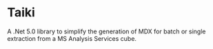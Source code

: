# Taiki
A .Net 5.0 library to simplify the generation of MDX for batch or single extraction from a MS Analysis Services cube.
